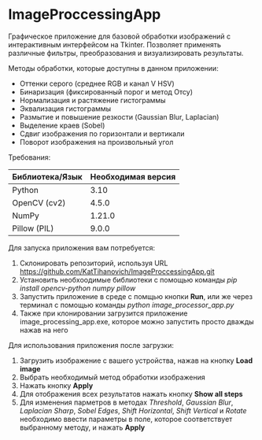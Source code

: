 # ImageProccessingApp

Графическое приложение для базовой обработки изображений с интерактивным интерфейсом на Tkinter. Позволяет применять различные фильтры, преобразования и визуализировать результаты.

Методы обработки, которые доступны в данном приложении:

* Оттенки серого (среднее RGB и канал V HSV)
* Бинаризация (фиксированный порог и метод Отсу)
* Нормализация и растяжение гистограммы
* Эквализация гистограммы
* Размытие и повышение резкости (Gaussian Blur, Laplacian)
* Выделение краев (Sobel)
* Сдвиг изображения по горизонтали и вертикали
* Поворот изображения на произвольный угол

Требования:

| Библиотека/Язык | Необходимая версия                     |
|-----------------|----------------------------------------|
| Python          | 3.10                                   |
| OpenCV (cv2)    | 4.5.0                                  |
| NumPy           | 1.21.0                                 |
| Pillow (PIL)    | 9.0.0                                  |

Для запуска приложения вам потребуется:
1) Склонировать репозиторий, используя URL https://github.com/KatTihanovich/ImageProccessingApp.git
2) Установить необхоодимые библиотеки с помощью команды *pip install opencv-python numpy pillow*
3) Запустить приложение в среде с помщью кнопки **Run**, или же через терминал с помощью команды *python image_processor_app.py*
4) Также при клонировании загрузится приложение image_processing_app.exe, которое можно запустить просто дважды нажав на него

Для использования приложения после загрузки:
1) Загрузить изображение с вашего устройства, нажав на кнопку **Load image**
2) Выбрать необходимый метод обработки изображения
3) Нажать кнопку **Apply**
4) Для отображения всех результатов нажать кнопку **Show all steps**
5) Для изменения парметров в методах *Threshold*, *Gaussian Blur*, *Laplacian Sharp*, *Sobel Edges*, *Shift Horizontal*, *Shift Vertical* и *Rotate* необходимо ввести параметры в поле, которое соответствует выбранному методу, и нажать **Apply**
